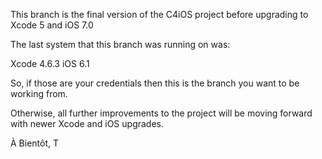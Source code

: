 This branch is the final version of the C4iOS project before upgrading to Xcode 5 and iOS 7.0

The last system that this branch was running on was:

Xcode 4.6.3
iOS 6.1

So, if those are your credentials then this is the branch you want to be working from.

Otherwise, all further improvements to the project will be moving forward with newer Xcode and iOS upgrades.

À Bientôt,
T